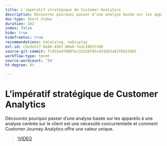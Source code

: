 ```yaml
---
title: L’impératif stratégique de Customer Analytics
description: Découvrez pourquoi passer d’une analyse basée sur les appareils à une analyse centrée sur le client est une nécessité concurrentielle et comment Customer Journey Analytics offre une valeur unique.
doc-type: Short Video
duration: 102
index: false
hide: true
hidefromtoc: true
recommendations: noCatalog, noDisplay
exl-id: c5ede527-0a40-45b7-80a0-7a3c28657c00
source-git-commit: fcd55a4fd007ec32d1bf05c431663a01fbb534b5
workflow-type: tm+mt
source-wordcount: '54'
ht-degree: 0%

---
```


# L’impératif stratégique de Customer Analytics

Découvrez pourquoi passer d’une analyse basée sur les appareils à une analyse centrée sur le client est une nécessité concurrentielle et comment Customer Journey Analytics offre une valeur unique.

<!-- 62_S112_3442459_101_the-strategic-imperative-of-customer-analytics -->
>[!VIDEO](https://video.tv.adobe.com/v/3458322/?learn=on&enablevpops=true)
